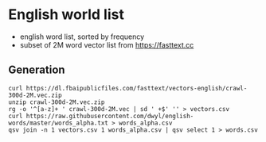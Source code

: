 # English world list

- english word list, sorted by frequency
- subset of 2M word vector list from <https://fasttext.cc>

## Generation

```shell
curl https://dl.fbaipublicfiles.com/fasttext/vectors-english/crawl-300d-2M.vec.zip
unzip crawl-300d-2M.vec.zip
rg -o '^[a-z]+ ' crawl-300d-2M.vec | sd ' +$' '' > vectors.csv
curl https://raw.githubusercontent.com/dwyl/english-words/master/words_alpha.txt > words_alpha.csv
qsv join -n 1 vectors.csv 1 words_alpha.csv | qsv select 1 > words.csv
```

